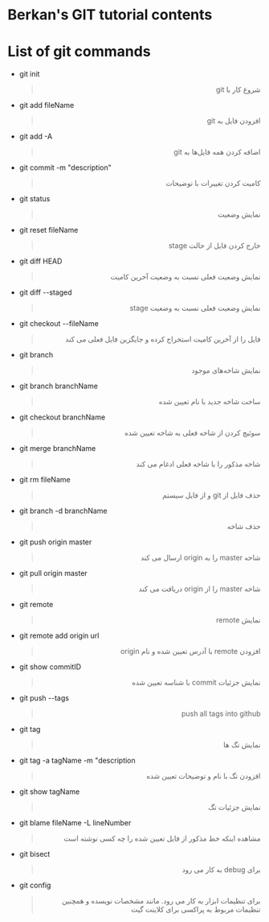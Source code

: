 # __Berkan's GIT tutorial contents__
# List of git commands
- git init
    > <p dir="rtl" align="right">شروع کار با git</p>

- git add fileName
    > <p dir="rtl" align="right">افزودن فایل به git</p>

- git add -A
    > <p dir="rtl" align="right">اضافه کردن همه فایل‌ها به git</p>

- git commit -m "description"
    > <p dir="rtl" align="right">کامیت کردن تغییرات با توضیحات</p>

- git status
    > <p dir="rtl" align="right">نمایش وضعیت</p>

- git reset fileName
    > <p dir="rtl" align="right">خارج کردن فایل از حالت stage</p>

- git diff HEAD
    > <p dir="rtl" align="right">نمایش وضعیت فعلی نسبت به وضعیت آخرین کامیت</p>

- git diff --staged
    > <p dir="rtl" align="right">نمایش وضعیت فعلی نسبت به وضعیت stage</p>

- git checkout --fileName
    > <p dir="rtl" align="right">فایل را از آخرین کامیت استخراج کرده و جایگزین فایل فعلی می کند</p>

- git branch 
    > <p dir="rtl" align="right">نمایش شاخه‌های موجود</p>

- git branch branchName
    > <p dir="rtl" align="right">ساخت شاخه جدید با نام تعیین شده</p>

- git checkout branchName
    > <p dir="rtl" align="right">سوئیچ کردن از شاخه فعلی به شاخه تعیین شده</p>

- git merge branchName
    > <p dir="rtl" align="right">شاخه مذکور را با شاخه فعلی ادغام می کند</p>

- git rm fileName
    > <p dir="rtl" align="right">حذف فایل از git و از فایل سیستم</p>

- git branch -d branchName
    > <p dir="rtl" align="right">حذف شاخه</p>

- git push origin master
    > <p dir="rtl" align="right">شاخه master را به origin ارسال می کند</p>

- git pull origin master
    > <p dir="rtl" align="right">شاخه master را از origin دریافت می کند</p>

- git remote 
    > <p dir="rtl" align="right">نمایش remote</p>

- git remote add origin url
    > <p dir="rtl" align="right">افزودن remote با آدرس تعیین شده و نام origin</p>

- git show commitID
    > <p dir="rtl" align="right">نمایش جزئیات commit با شناسه تعیین شده</p>
    
- git push --tags
    > <p dir="rtl" align="right">push all tags into github</p>

- git tag
    > <p dir="rtl" align="right">نمایش تگ ها</p>

- git tag -a tagName -m "description
    > <p dir="rtl" align="right">افزودن تگ با نام و توضیحات تعیین شده</p>

- git show tagName
    > <p dir="rtl" align="right">نمایش جزئیات تگ</p>

- git blame fileName -L lineNumber
    > <p dir="rtl" align="right">مشاهده اینکه خط مذکور از فایل تعیین شده را چه کسی نوشته است</p>

- git bisect 
    > <p dir="rtl" align="right">برای debug به کار می رود</p>
    
- git config 
    > <p dir="rtl" align="right">برای تنظیمات ابزار به کار می رود. مانند مشخصات نویسده و همچنین تنظیمات مربوط به پراکسی برای کلاینت گیت</p>

